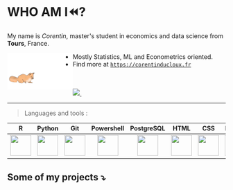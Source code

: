 # WHO AM I⏪?

My name is *Corentin*, master's student in economics and data science from **Tours**, France.

<img src="https://github.com/CDucloux/CDucloux/blob/main/img/fox.gif" width=30% height=30% align="left">

- Mostly Statistics, ML and Econometrics oriented.
- Find more at [`https://corentinducloux.fr`](https://corentinducloux.fr)

<div><br><br><a href="https://www.linkedin.com/in/corentin-ducloux-4b9793213/">
    <img src="https://img.shields.io/badge/linkedin-%230077B5.svg?&style=for-the-badge&logo=linkedin&logoColor=white" />
  </a>&nbsp;&nbsp;</div>

***

> Languages and tools :

| R | Python | Git | Powershell | PostgreSQL | HTML | CSS | Docker | Latex |
|:-:|:------:|:---:|:----------:|------------|------|-----|--------|----|
|  <img src="https://img.icons8.com/fluency/480/null/r-project.png" width="48" height="48"> | <img src="https://img.icons8.com/color/480/null/python--v1.png" width="48" height="48">      | <img src="https://img.icons8.com/color/480/null/git.png" width="48" height="48">    |     <img src="https://img.icons8.com/fluency/480/null/powershell.png" width="48" height="48">       |  <center><img src="https://img.icons8.com/color/480/null/postgreesql.png" width="48" height="48"></center>|    <img src="https://img.icons8.com/fluency/480/null/html-5.png" width="48" height="48">  |  <img src="https://img.icons8.com/fluency/480/null/css3.png" width="48" height="48">   |   <img src="https://img.icons8.com/fluency/480/null/docker.png" width="48" height="48">     | <img src="https://img.icons8.com/fluency/480/null/texshop.png" width="48" height="48"> 

## Some of my projects ⤵️


